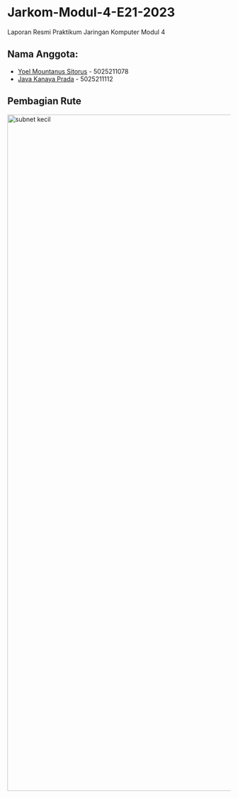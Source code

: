 # Jarkom-Modul-4-E21-2023

Laporan Resmi Praktikum Jaringan Komputer Modul 4

## Nama Anggota:

- [Yoel Mountanus Sitorus](https://github.com/zemetia) - 5025211078
- [Java Kanaya Prada](https://github.com/javakanaya) - 5025211112

## Pembagian Rute

<img width="1527" alt="subnet kecil" src="https://github.com/javakanaya/Jarkom-Modul-4-E21-2023/assets/87474722/c7ee2573-7ab7-4419-875a-9644f9b1f934">
